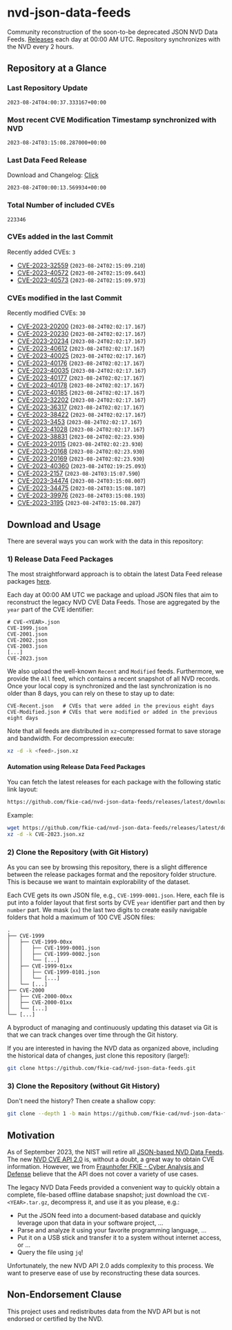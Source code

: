 # nvd-json-data-feeds

Community reconstruction of the soon-to-be deprecated JSON NVD Data Feeds. 
[Releases](https://github.com/fkie-cad/nvd-json-data-feeds/releases/latest) each day at 00:00 AM UTC.
Repository synchronizes with the NVD every 2 hours.

## Repository at a Glance

### Last Repository Update

```plain
2023-08-24T04:00:37.333167+00:00
```

### Most recent CVE Modification Timestamp synchronized with NVD

```plain
2023-08-24T03:15:08.287000+00:00
```

### Last Data Feed Release

Download and Changelog: [Click](https://github.com/fkie-cad/nvd-json-data-feeds/releases/latest)

```plain
2023-08-24T00:00:13.569934+00:00
```

### Total Number of included CVEs

```plain
223346
```

### CVEs added in the last Commit

Recently added CVEs: `3`

* [CVE-2023-32559](CVE-2023/CVE-2023-325xx/CVE-2023-32559.json) (`2023-08-24T02:15:09.210`)
* [CVE-2023-40572](CVE-2023/CVE-2023-405xx/CVE-2023-40572.json) (`2023-08-24T02:15:09.643`)
* [CVE-2023-40573](CVE-2023/CVE-2023-405xx/CVE-2023-40573.json) (`2023-08-24T02:15:09.973`)


### CVEs modified in the last Commit

Recently modified CVEs: `30`

* [CVE-2023-20200](CVE-2023/CVE-2023-202xx/CVE-2023-20200.json) (`2023-08-24T02:02:17.167`)
* [CVE-2023-20230](CVE-2023/CVE-2023-202xx/CVE-2023-20230.json) (`2023-08-24T02:02:17.167`)
* [CVE-2023-20234](CVE-2023/CVE-2023-202xx/CVE-2023-20234.json) (`2023-08-24T02:02:17.167`)
* [CVE-2023-40612](CVE-2023/CVE-2023-406xx/CVE-2023-40612.json) (`2023-08-24T02:02:17.167`)
* [CVE-2023-40025](CVE-2023/CVE-2023-400xx/CVE-2023-40025.json) (`2023-08-24T02:02:17.167`)
* [CVE-2023-40176](CVE-2023/CVE-2023-401xx/CVE-2023-40176.json) (`2023-08-24T02:02:17.167`)
* [CVE-2023-40035](CVE-2023/CVE-2023-400xx/CVE-2023-40035.json) (`2023-08-24T02:02:17.167`)
* [CVE-2023-40177](CVE-2023/CVE-2023-401xx/CVE-2023-40177.json) (`2023-08-24T02:02:17.167`)
* [CVE-2023-40178](CVE-2023/CVE-2023-401xx/CVE-2023-40178.json) (`2023-08-24T02:02:17.167`)
* [CVE-2023-40185](CVE-2023/CVE-2023-401xx/CVE-2023-40185.json) (`2023-08-24T02:02:17.167`)
* [CVE-2023-32202](CVE-2023/CVE-2023-322xx/CVE-2023-32202.json) (`2023-08-24T02:02:17.167`)
* [CVE-2023-36317](CVE-2023/CVE-2023-363xx/CVE-2023-36317.json) (`2023-08-24T02:02:17.167`)
* [CVE-2023-38422](CVE-2023/CVE-2023-384xx/CVE-2023-38422.json) (`2023-08-24T02:02:17.167`)
* [CVE-2023-3453](CVE-2023/CVE-2023-34xx/CVE-2023-3453.json) (`2023-08-24T02:02:17.167`)
* [CVE-2023-41028](CVE-2023/CVE-2023-410xx/CVE-2023-41028.json) (`2023-08-24T02:02:17.167`)
* [CVE-2023-38831](CVE-2023/CVE-2023-388xx/CVE-2023-38831.json) (`2023-08-24T02:02:23.930`)
* [CVE-2023-20115](CVE-2023/CVE-2023-201xx/CVE-2023-20115.json) (`2023-08-24T02:02:23.930`)
* [CVE-2023-20168](CVE-2023/CVE-2023-201xx/CVE-2023-20168.json) (`2023-08-24T02:02:23.930`)
* [CVE-2023-20169](CVE-2023/CVE-2023-201xx/CVE-2023-20169.json) (`2023-08-24T02:02:23.930`)
* [CVE-2023-40360](CVE-2023/CVE-2023-403xx/CVE-2023-40360.json) (`2023-08-24T02:19:25.093`)
* [CVE-2023-2157](CVE-2023/CVE-2023-21xx/CVE-2023-2157.json) (`2023-08-24T03:15:07.590`)
* [CVE-2023-34474](CVE-2023/CVE-2023-344xx/CVE-2023-34474.json) (`2023-08-24T03:15:08.007`)
* [CVE-2023-34475](CVE-2023/CVE-2023-344xx/CVE-2023-34475.json) (`2023-08-24T03:15:08.107`)
* [CVE-2023-39976](CVE-2023/CVE-2023-399xx/CVE-2023-39976.json) (`2023-08-24T03:15:08.193`)
* [CVE-2023-3195](CVE-2023/CVE-2023-31xx/CVE-2023-3195.json) (`2023-08-24T03:15:08.287`)


## Download and Usage

There are several ways you can work with the data in this repository:

### 1) Release Data Feed Packages

The most straightforward approach is to obtain the latest Data Feed release packages [here](https://github.com/fkie-cad/nvd-json-data-feeds/releases/latest).

Each day at 00:00 AM UTC we package and upload JSON files that aim to reconstruct the legacy NVD CVE Data Feeds.
Those are aggregated by the `year` part of the CVE identifier:

```
# CVE-<YEAR>.json
CVE-1999.json
CVE-2001.json
CVE-2002.json
CVE-2003.json
[...]
CVE-2023.json
```

We also upload the well-known `Recent` and `Modified` feeds.
Furthermore, we provide the `All` feed, which contains a recent snapshot of all NVD records.
Once your local copy is synchronized and the last synchronization is no older than 8 days, you can rely on these to stay up to date:

```plain
CVE-Recent.json   # CVEs that were added in the previous eight days
CVE-Modified.json # CVEs that were modified or added in the previous eight days
```

Note that all feeds are distributed in `xz`-compressed format to save storage and bandwidth.
For decompression execute:

```sh
xz -d -k <feed>.json.xz
```


#### Automation using Release Data Feed Packages

You can fetch the latest releases for each package with the following static link layout:

```sh
https://github.com/fkie-cad/nvd-json-data-feeds/releases/latest/download/CVE-<YEAR>.json.xz
```

Example:

```sh
wget https://github.com/fkie-cad/nvd-json-data-feeds/releases/latest/download/CVE-2023.json.xz
xz -d -k CVE-2023.json.xz
```

### 2) Clone the Repository (with Git History)

As you can see by browsing this repository, there is a slight difference between the release packages format and the repository folder structure.
This is because we want to maintain explorability of the dataset.

Each CVE gets its own JSON file, e.g., `CVE-1999-0001.json`.
Here, each file is put into a folder layout that first sorts by CVE `year` identifier part and then by `number` part.
We mask (`xx`) the last two digits to create easily navigable folders that hold a maximum of 100 CVE JSON files:

```plain
.
├── CVE-1999
│   ├── CVE-1999-00xx
│   │   ├── CVE-1999-0001.json
│   │   ├── CVE-1999-0002.json
│   │   └── [...]
│   ├── CVE-1999-01xx
│   │   ├── CVE-1999-0101.json
│   │   └── [...]
│   └── [...]
├── CVE-2000
│   ├── CVE-2000-00xx
│   ├── CVE-2000-01xx
│   └── [...]
└── [...]
```

A byproduct of managing and continuously updating this dataset via Git is that we can track changes over time through the Git history.

If you are interested in having the NVD data as organized above, including the historical data of changes, just clone this repository (large!):

```sh
git clone https://github.com/fkie-cad/nvd-json-data-feeds.git
```

### 3) Clone the Repository (without Git History)

Don't need the history? Then create a shallow copy:

```sh
git clone --depth 1 -b main https://github.com/fkie-cad/nvd-json-data-feeds.git
```

## Motivation

As of September 2023, the NIST will retire all [JSON-based NVD Data Feeds](https://nvd.nist.gov/vuln/data-feeds#divRetirementBanner-1).
The new [NVD CVE API 2.0](https://nvd.nist.gov/developers/vulnerabilities) is, without a doubt, a great way to obtain CVE information.
However, we from [Fraunhofer FKIE - Cyber Analysis and Defense](https://www.fkie.fraunhofer.de/en/departments/cad.html) believe that the API does not cover a variety of use cases.

The legacy NVD Data Feeds provided a convenient way to quickly obtain a complete, file-based offline database snapshot; just download the `CVE-<YEAR>.tar.gz`, decompress it, and use it as you please, e.g.:

* Put the JSON feed into a document-based database and quickly leverage upon that data in your software project, ...
* Parse and analyze it using your favorite programming language, ...
* Put it on a USB stick and transfer it to a system without internet access, or ...
* Query the file using `jq`!

Unfortunately, the new NVD API 2.0 adds complexity to this process.
We want to preserve ease of use by reconstructing these data sources.

## Non-Endorsement Clause

This project uses and redistributes data from the NVD API but is not endorsed or certified by the NVD.
